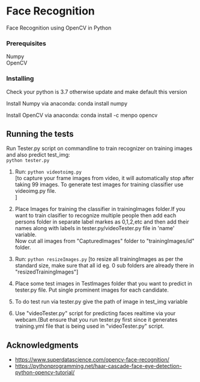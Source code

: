 # Face Recognition

Face Recognition using OpenCV in Python

### Prerequisites

Numpy</br>
OpenCV


### Installing

Check your python is 3.7 otherwise update and make default this version

Install Numpy via anaconda:
conda install numpy

Install OpenCV via anaconda:
conda install -c menpo opencv


## Running the tests

Run Tester.py script on commandline to train recognizer on training images and also predict test_img:<br>
`python tester.py`

1. Run: `python videotoimg.py`  
[to capture your frame images from video, it will automatically stop after taking 99 images. To generate test images for training classifier use videoimg.py file.</br>]

2. Place Images for training the classifier in trainingImages folder.If you want to train clasifier to recognize multiple people then add each persons folder in separate label markes as 0,1,2,etc and then add their names along with labels in tester.py/videoTester.py file in 'name' variable.</br>
Now cut all images from "CapturedImages" folder to "trainingImages/id" folder.

3. Run: `python resizeImages.py` 
[to resize all trainingImages as per the standard size, make sure that all id eg. 0 sub folders are already there in "resizedTrainingImages"]
 
4. Place some test images in TestImages folder that you want to predict  in tester.py file. Put single prominent images for each candidate.

5. To do test run via tester.py give the path of image in test_img variable</br>

6. Use "videoTester.py" script for predicting faces realtime via your webcam.(But ensure that you run tester.py first since it generates training.yml file that is being used in "videoTester.py" script.


## Acknowledgments
* https://www.superdatascience.com/opencv-face-recognition/
* https://pythonprogramming.net/haar-cascade-face-eye-detection-python-opencv-tutorial/

